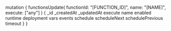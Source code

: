 mutation {
    functionsUpdate(
        functionId: "[FUNCTION_ID]",
        name: "[NAME]",
        execute: ["any"]
    ) {
        _id
        _createdAt
        _updatedAt
        execute
        name
        enabled
        runtime
        deployment
        vars
        events
        schedule
        scheduleNext
        schedulePrevious
        timeout
    }
}
